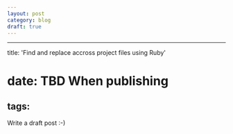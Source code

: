 ```yaml
---
layout: post
category: blog
draft: true
---
```

---
title: 'Find and replace accross project files using Ruby'
# date: TBD When publishing
tags:
---

Write a draft post :-)
